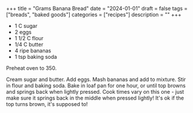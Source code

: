 ﻿+++
title = "Grams Banana Bread"
date = "2024-01-01"
draft = false
tags = ["breads", "baked goods"]
categories = ["recipes"]
description = ""
+++

* 1 C sugar
* 2 eggs
* 1 1/2 C flour
* 1/4 C butter
* 4 ripe bananas
* 1 tsp baking soda

Preheat oven to 350.

Cream sugar and butter. Add eggs. Mash bananas and add to mixture. Stir in flour and baking soda. Bake in loaf pan for one hour, or until top browns and springs back when lightly pressed. Cook times vary on this one - just make sure it springs back in the middle when pressed lightly! It's ok if the top turns brown, it's supposed to!